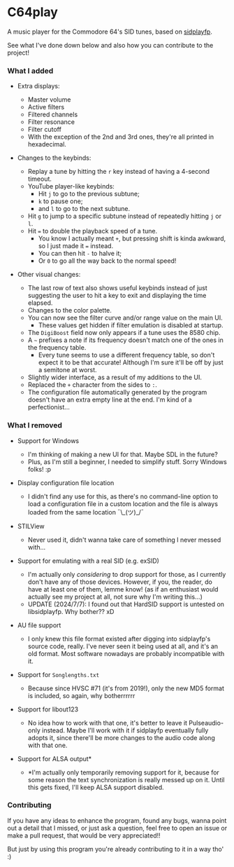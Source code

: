 # C64play

A music player for the Commodore 64's SID tunes, based 
on [sidplayfp](https://github.com/libsidplayfp/sidplayfp).

See what I've done down below and also how you can contribute to the project!

### What I added

- Extra displays:
  - Master volume
  - Active filters
  - Filtered channels
  - Filter resonance
  - Filter cutoff
  - With the exception of the 2nd and 3rd ones, they're all printed in hexadecimal.

- Changes to the keybinds:
  - Replay a tune by hitting the `r` key instead of having a 4-second timeout.
  - YouTube player-like keybinds:
    - Hit `j` to go to the previous subtune;
    - `k` to pause one;
    - and `l` to go to the next subtune.
  - Hit `g` to jump to a specific subtune instead of repeatedly hitting `j` or `l`.
  - Hit `=` to double the playback speed of a tune.
    - You know I actually meant `+`, but pressing shift is kinda awkward,
	  so I just made it `=` instead.
    - You can then hit `-` to halve it;
    - Or `0` to go all the way back to the normal speed!

- Other visual changes:
  - The last row of text also shows useful keybinds instead of just suggesting
    the user to hit a key to exit and displaying the time elapsed.
  - Changes to the color palette.
  - You can now see the filter curve and/or range value on the main UI.
    - These values get hidden if filter emulation is disabled at startup.
  - The `DigiBoost` field now only appears if a tune uses the 8580 chip.
  - A `~` prefixes a note if its frequency doesn't match one of the ones in the
    frequency table.
	- Every tune seems to use a different frequency table, so don't expect it to
	  be that accurate! Although I'm sure it'll be off by just a semitone at worst.
  - Slightly wider interface, as a result of my additions to the UI.
  - Replaced the `+` character from the sides to `:`.
  - The configuration file automatically generated by the program doesn't have
    an extra empty line at the end. I'm kind of a perfectionist...

### What I removed

- Support for Windows
  - I'm thinking of making a new UI for that. Maybe SDL in the future?
  - Plus, as I'm still a beginner, I needed to simplify stuff.
    Sorry Windows folks! :p

- Display configuration file location
  - I didn't find any use for this, as there's no command-line option
    to load a configuration file in a custom location and the file is always
	loaded from the same location ¯\\_(ツ)\_/¯

- STILView
  - Never used it, didn't wanna take care of something I never messed
    with...

- Support for emulating with a real SID (e.g. exSID)
  - I'm actually only *considering* to drop support for those, as I currently
    don't have any of those devices. However, if you, the reader, do have at
	least one of them, lemme know! (as if an enthusiast would actually see
	my project at all, not sure why I'm writing this...)
  - UPDATE (2024/7/7): I found out that HardSID support is untested on
    libsidplayfp. Why bother?? xD

- AU file support
  - I only knew this file format existed after digging into sidplayfp's source
    code, really. I've never seen it being used at all, and it's an old format.
	Most software nowadays are probably incompatible with it.

- Support for `Songlengths.txt`
  - Because since HVSC #71 (it's from 2019!), only the new MD5 format is
    included, so again, why botherrrrrr

- Support for libout123
  - No idea how to work with that one, it's better to leave it Pulseaudio-only
    instead. Maybe I'll work with it if sidplayfp eventually fully adopts it,
	since there'll be more changes to the audio code along with that one.

- Support for ALSA output*
  - *I'm actually only temporarily removing support for it, because for some
    reason the text synchronization is really messed up on it. Until this gets
	fixed, I'll keep ALSA support disabled.

### Contributing

If you have any ideas to enhance the program, found any bugs, wanna point out
a detail that I missed, or just ask a question, feel free to open an issue or
make a pull request, that would be very appreciated!!

But just by using this program you're already contributing to it in a way tho'
:)

